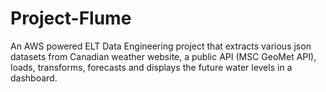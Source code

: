 # Project-Flume
An AWS powered ELT Data Engineering project that extracts various json datasets from Canadian weather website, a public API (MSC GeoMet API), loads, transforms, forecasts and displays the future water levels in a dashboard.
